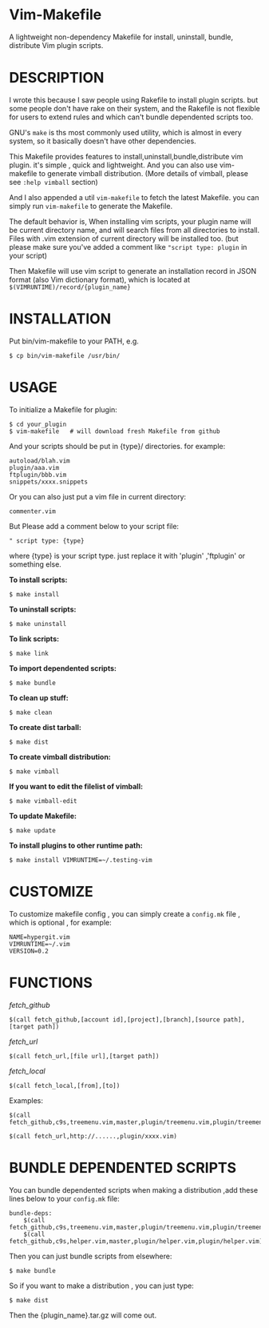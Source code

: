 Vim-Makefile
============

A lightweight non-dependency Makefile for install, uninstall, bundle, distribute Vim plugin scripts.

DESCRIPTION
===========

I wrote this because I saw people using Rakefile to install plugin scripts. but
some people don't have rake on their system, and the Rakefile is not flexible
for users to extend rules and which can't bundle dependented scripts too.

GNU's `make` is ths most commonly used utility, which is almost in every system,
so it basically doesn't have other dependencies.

This Makefile provides features to install,uninstall,bundle,distribute vim plugin. it's simple 
, quick and lightweight. And you can also use vim-makefile to generate vimball distribution.
(More details of vimball, please see `:help vimball` section)

And I also appended a util `vim-makefile` to fetch the latest Makefile. you can
simply run `vim-makefile` to generate the Makefile.



The default behavior is, When installing vim scripts, your plugin name will be
current directory name, and will search files from all directories to
install. Files with .vim extension of current directory will be installed too.
(but please make sure you've added a comment like `"script type: plugin` in your script)


Then Makefile will use vim script to generate an installation record in JSON
format (also Vim dictionary format), which is located at
`$(VIMRUNTIME)/record/{plugin_name}`


INSTALLATION
============

Put bin/vim-makefile to your PATH, e.g.

	$ cp bin/vim-makefile /usr/bin/



USAGE
=====

To initialize a Makefile for plugin:


	$ cd your_plugin
	$ vim-makefile   # will download fresh Makefile from github


And your scripts should be put in
{type}/ directories. for example:

	autoload/blah.vim
    plugin/aaa.vim
	ftplugin/bbb.vim
	snippets/xxxx.snippets


Or you can also just put a vim file in current directory:

    commenter.vim

But Please add a comment below to your script file:

    " script type: {type}

where {type} is your script type. just replace it with 'plugin' ,'ftplugin' or
something else.




**To install scripts:**

    $ make install

**To uninstall scripts:**

    $ make uninstall

**To link scripts:**

    $ make link

**To import dependented scripts:**

	$ make bundle

**To clean up stuff:**

	$ make clean

**To create dist tarball:**

	$ make dist

**To create vimball distribution:**

    $ make vimball

**If you want to edit the filelist of vimball:**

    $ make vimball-edit

**To update Makefile:**

    $ make update

**To install plugins to other runtime path:**

    $ make install VIMRUNTIME=~/.testing-vim

CUSTOMIZE
=========

To customize makefile config , you can simply create a `config.mk` file , which
is optional , for example:

	NAME=hypergit.vim
	VIMRUNTIME=~/.vim
    VERSION=0.2


FUNCTIONS
=========

*fetch_github*

	$(call fetch_github,[account id],[project],[branch],[source path],[target path])

*fetch_url*

	$(call fetch_url,[file url],[target path])

*fetch_local*

	$(call fetch_local,[from],[to])

Examples:

	$(call fetch_github,c9s,treemenu.vim,master,plugin/treemenu.vim,plugin/treemenu.vim)

	$(call fetch_url,http://......,plugin/xxxx.vim)


BUNDLE DEPENDENTED SCRIPTS
==========================

You can bundle dependented scripts when making a distribution ,add these
lines below to your `config.mk` file:

	bundle-deps:
		$(call fetch_github,c9s,treemenu.vim,master,plugin/treemenu.vim,plugin/treemenu.vim)
		$(call fetch_github,c9s,helper.vim,master,plugin/helper.vim,plugin/helper.vim)

Then you can just bundle scripts from elsewhere:

	$ make bundle

So if you want to make a distribution , you can just type:

	$ make dist

Then the {plugin_name}.tar.gz will come out.

